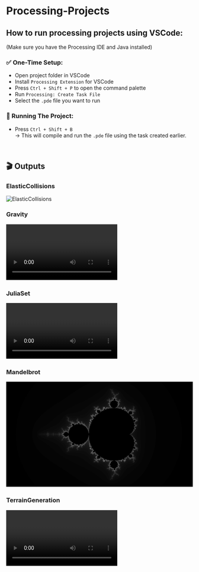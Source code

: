# Processing-Projects

## How to run processing projects using VSCode:

(Make sure you have the Processing IDE and Java installed)

### ✅ One-Time Setup:
- Open project folder in VSCode
- Install `Processing Extension` for VSCode
- Press `Ctrl + Shift + P` to open the command palette
- Run `Processing: Create Task File`
- Select the `.pde` file you want to run

### 🚀 Running The Project:
- Press `Ctrl + Shift + B`<br>
→ This will compile and run the `.pde` file using the task created earlier.
<br>

## 🎬 Outputs

### ElasticCollisions
![ElasticCollisions](https://raw.githubusercontent.com/SudevOP1/Processing-Projects/main/Outputs/ElasticCollisions.gif)<br>

### Gravity
<video controls src="Outputs/Gravity.mp4" title="Gravity"></video>

### JuliaSet
<video controls src="Outputs/JuliaSet.mp4" title="JuliaSet"></video>

### Mandelbrot
![Mandelbrot](https://raw.githubusercontent.com/SudevOP1/Processing-Projects/main/Outputs/Mandelbrot.png)<br>


### TerrainGeneration
<video controls src="Outputs/Gravity.mp4" title="Gravity"></video>
